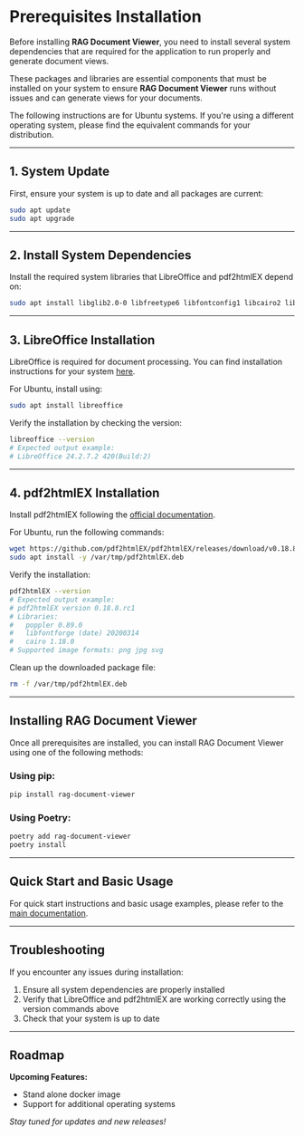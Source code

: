 # Prerequisites Installation

Before installing **RAG Document Viewer**, you need to install several system dependencies that are required for the application to run properly and generate document views.

These packages and libraries are essential components that must be installed on your system to ensure **RAG Document Viewer** runs without issues and can generate views for your documents.

The following instructions are for Ubuntu systems. If you're using a different operating system, please find the equivalent commands for your distribution.

---

## 1. System Update

First, ensure your system is up to date and all packages are current:

```bash
sudo apt update
sudo apt upgrade
```

---

## 2. Install System Dependencies

Install the required system libraries that LibreOffice and pdf2htmlEX depend on:

```bash
sudo apt install libglib2.0-0 libfreetype6 libfontconfig1 libcairo2 libpng16-16 libjpeg-turbo8 libxml2 wget
```

---

## 3. LibreOffice Installation

LibreOffice is required for document processing. You can find installation instructions for your system [here](https://www.libreoffice.org/get-help/install-howto/).

For Ubuntu, install using:

```bash
sudo apt install libreoffice
```

Verify the installation by checking the version:

```bash
libreoffice --version
# Expected output example:
# LibreOffice 24.2.7.2 420(Build:2)
```

---

## 4. pdf2htmlEX Installation

Install pdf2htmlEX following the [official documentation](https://github.com/pdf2htmlEX/pdf2htmlEX/wiki/).

For Ubuntu, run the following commands:

```bash
wget https://github.com/pdf2htmlEX/pdf2htmlEX/releases/download/v0.18.8.rc1/pdf2htmlEX-0.18.8.rc1-master-20200630-Ubuntu-bionic-x86_64.deb -O /var/tmp/pdf2htmlEX.deb
sudo apt install -y /var/tmp/pdf2htmlEX.deb
```

Verify the installation:

```bash
pdf2htmlEX --version
# Expected output example:
# pdf2htmlEX version 0.18.8.rc1
# Libraries:
#   poppler 0.89.0
#   libfontforge (date) 20200314
#   cairo 1.18.0
# Supported image formats: png jpg svg
```

Clean up the downloaded package file:

```bash
rm -f /var/tmp/pdf2htmlEX.deb
```

---

## Installing RAG Document Viewer

Once all prerequisites are installed, you can install RAG Document Viewer using one of the following methods:

### Using pip:
```bash
pip install rag-document-viewer
```

### Using Poetry:
```bash
poetry add rag-document-viewer
poetry install
```

---

## Quick Start and Basic Usage

For quick start instructions and basic usage examples, please refer to the [main documentation](./readme_final.md#quick-start).

---

## Troubleshooting

If you encounter any issues during installation:

1. Ensure all system dependencies are properly installed
2. Verify that LibreOffice and pdf2htmlEX are working correctly using the version commands above
3. Check that your system is up to date

---

## Roadmap

**Upcoming Features:**
- Stand alone docker image
- Support for additional operating systems

*Stay tuned for updates and new releases!*